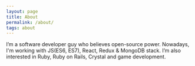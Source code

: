 ```yaml
---
layout: page
title: About
permalink: /about/
tags: about
---
```


I’m a software developer guy who believes open-source power. Nowadays, I'm working with JS(ES6, ES7), React, Redux & MongoDB stack. I’m also interested in Ruby, Ruby on Rails, Crystal and game development.
